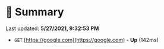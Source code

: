# 📖 Summary
Last updated: **5/27/2021, 9:32:53 PM**

- `GET` [https://google.com](https://google.com) - **Up** (142ms)
